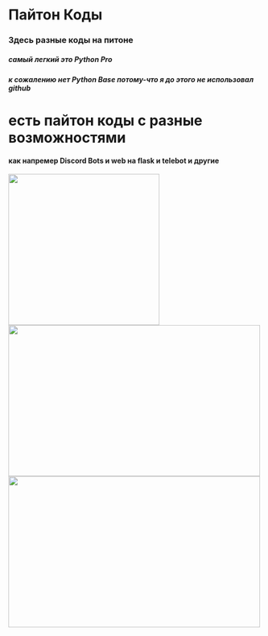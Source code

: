 # Пайтон Коды
### Здесь разные коды на питоне
##### самый легкий это Python Pro
##### к сожалению нет Python Base потому-что я до этого не использовал github

# есть пайтон коды с разные возможностями
#### как напремер **Discord Bots** и **web на flask** и **telebot** и другие
<img src="https://github.com/Frozn11/progect/blob/main/Lesons/images/Discord_6NkYeqQNQw2.png" width="300" height="300" /> <img src="https://github.com/Frozn11/progect/blob/main/Lesons/images/Telegram_HaNFdiY6Qf.png" width="500" height="300" />
<img src="https://github.com/Frozn11/progect/blob/main/Lesons/images/firefox_BBmRTWQRlT.png" width="500" height="300" />


